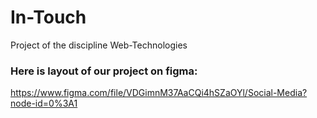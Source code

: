 # In-Touch
Project of the discipline Web-Technologies

### Here is layout of our project on figma:

https://www.figma.com/file/VDGimnM37AaCQi4hSZaOYl/Social-Media?node-id=0%3A1
